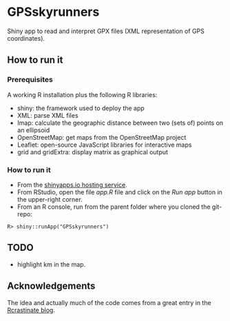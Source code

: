 # GPSskyrunners
Shiny app to read and interpret GPX files (XML representation of GPS coordinates).

## How to run it
### Prerequisites
A working R installation plus the following R libraries:

- shiny: the framework used to deploy the app
- XML: parse XML files
- Imap: calculate the geographic distance between two (sets of) points on an ellipsoid
- OpenStreetMap: get maps from the OpenStreetMap project
- Leaflet: open-source JavaScript libraries for interactive maps
- grid and gridExtra: display matrix as graphical output

### How to run it
- From the [shinyapps.io hosting service](https://ssayols.shinyapps.io/GPSskyrunners).
- From RStudio, open the file *app.R* file and click on the *Run app* button in the upper-right corner.
- From an R console, run from the parent folder where you cloned the git-repo:
```
R> shiny::runApp("GPSskyrunners")
```

## TODO
- highlight km in the map.

## Acknowledgements
The idea and actually much of the code comes from a great entry in the [Rcrastinate blog](http://rcrastinate.blogspot.de/2014/09/stay-on-track-plotting-gps-tracks-with-r.html).
